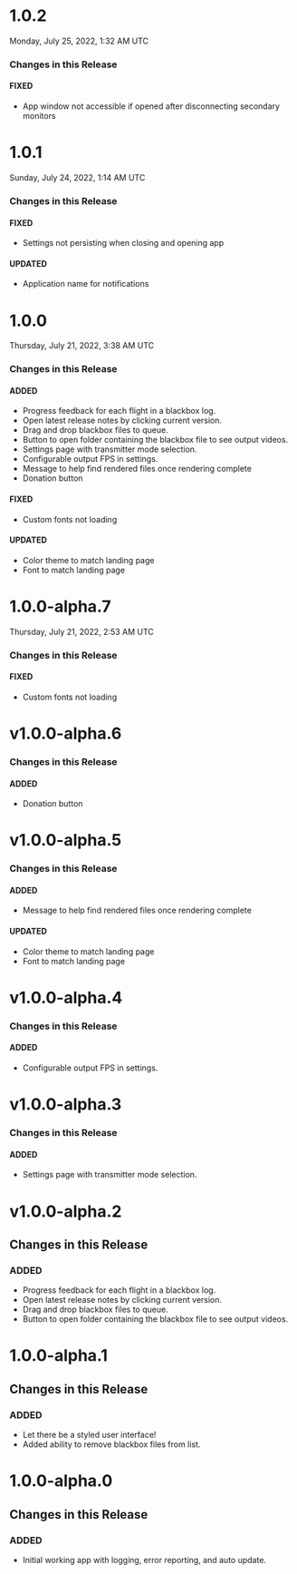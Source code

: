 # 1.0.2
Monday, July 25, 2022, 1:32 AM UTC
### Changes in this Release
#### FIXED
* App window not accessible if opened after disconnecting secondary monitors


# 1.0.1
Sunday, July 24, 2022, 1:14 AM UTC
### Changes in this Release
#### FIXED
* Settings not persisting when closing and opening app
#### UPDATED
* Application name for notifications


# 1.0.0
Thursday, July 21, 2022, 3:38 AM UTC
### Changes in this Release
#### ADDED
* Progress feedback for each flight in a blackbox log.
* Open latest release notes by clicking current version.
* Drag and drop blackbox files to queue.
* Button to open folder containing the blackbox file to see output videos.
* Settings page with transmitter mode selection.
* Configurable output FPS in settings.
* Message to help find rendered files once rendering complete
* Donation button
#### FIXED
* Custom fonts not loading
#### UPDATED
* Color theme to match landing page
* Font to match landing page


# 1.0.0-alpha.7
Thursday, July 21, 2022, 2:53 AM UTC
### Changes in this Release
#### FIXED
* Custom fonts not loading


# v1.0.0-alpha.6
### Changes in this Release
#### ADDED
* Donation button


# v1.0.0-alpha.5
### Changes in this Release
#### ADDED
* Message to help find rendered files once rendering complete
#### UPDATED
* Color theme to match landing page
* Font to match landing page


# v1.0.0-alpha.4
### Changes in this Release
#### ADDED
* Configurable output FPS in settings.


# v1.0.0-alpha.3
### Changes in this Release
#### ADDED
* Settings page with transmitter mode selection.


# v1.0.0-alpha.2
## Changes in this Release
### ADDED
* Progress feedback for each flight in a blackbox log.
* Open latest release notes by clicking current version.
* Drag and drop blackbox files to queue.
* Button to open folder containing the blackbox file to see output videos.


# 1.0.0-alpha.1
## Changes in this Release
### ADDED
* Let there be a styled user interface!
* Added ability to remove blackbox files from list.


# 1.0.0-alpha.0
## Changes in this Release
### ADDED
* Initial working app with logging, error reporting, and auto update.